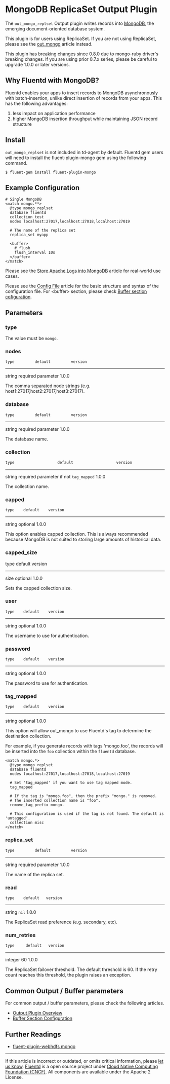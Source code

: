 # MongoDB ReplicaSet Output Plugin

The `out_mongo_replset` Output plugin writes records into
[MongoDB](http://mongodb.org/), the emerging document-oriented database
system.

This plugin is for users using ReplicaSet. If you are not using
ReplicaSet, please see the [out\_mongo](/plugins/output/mongo.md) article instead.

This plugin has breaking changes since 0.8.0 due to mongo-ruby driver\'s
breaking changes. If you are using prior 0.7.x series, please be careful
to upgrade 1.0.0 or later versions.


## Why Fluentd with MongoDB?

Fluentd enables your apps to insert records to MongoDB asynchronously
with batch-insertion, unlike direct insertion of records from your apps.
This has the following advantages:

1.  less impact on application performance
2.  higher MongoDB insertion throughput while maintaining JSON record
    structure


## Install

`out_mongo_replset` is not included in td-agent by default. Fluentd gem
users will need to install the fluent-plugin-mongo gem using the
following command.

``` {.CodeRay}
$ fluent-gem install fluent-plugin-mongo
```


## Example Configuration

``` {.CodeRay}
# Single MongoDB
<match mongo.**>
  @type mongo_replset
  database fluentd
  collection test
  nodes localhost:27017,localhost:27018,localhost:27019

  # The name of the replica set
  replica_set myapp

  <buffer>
    # flush
    flush_interval 10s
  </buffer>
</match>
```

Please see the [Store Apache Logs into MongoDB](/articles/apache-to-mongodb.md)
article for real-world use cases.

Please see the [Config File](/configuration/config-file.md) article for the basic
structure and syntax of the configuration file. For \<buffer\> section,
please check [Buffer section cofiguration](/configuration/buffer-section.md).


## Parameters


### type

The value must be `mongo`.


### nodes

    type         default         version
  -------- -------------------- ---------
   string   required parameter    1.0.0

The comma separated node strings (e.g.
host1:27017,host2:27017,host3:27017).


### database

    type         default         version
  -------- -------------------- ---------
   string   required parameter    1.0.0

The database name.


### collection

    type                   default                   version
  -------- ---------------------------------------- ---------
   string   required parameter if not `tag_mapped`    1.0.0

The collection name.


### capped

    type    default    version
  -------- ---------- ---------
   string   optional    1.0.0

This option enables capped collection. This is always recommended
because MongoDB is not suited to storing large amounts of historical
data.


### capped\_size

   type   default    version
  ------ ---------- ---------
   size   optional    1.0.0

Sets the capped collection size.


### user

    type    default    version
  -------- ---------- ---------
   string   optional    1.0.0

The username to use for authentication.


### password

    type    default    version
  -------- ---------- ---------
   string   optional    1.0.0

The password to use for authentication.


### tag\_mapped

    type    default    version
  -------- ---------- ---------
   string   optional    1.0.0

This option will allow out\_mongo to use Fluentd's tag to determine the
destination collection.

For example, if you generate records with tags 'mongo.foo', the records
will be inserted into the `foo` collection within the `fluentd`
database.

``` {.CodeRay}
<match mongo.*>
  @type mongo_replset
  database fluentd
  nodes localhost:27017,localhost:27018,localhost:27019

  # Set 'tag_mapped' if you want to use tag mapped mode.
  tag_mapped

  # If the tag is "mongo.foo", then the prefix "mongo." is removed.
  # The inserted collection name is "foo".
  remove_tag_prefix mongo.

  # This configuration is used if the tag is not found. The default is 'untagged'.
  collection misc
</match>
```


### replica\_set

    type         default         version
  -------- -------------------- ---------
   string   required parameter    1.0.0

The name of the replica set.


### read

    type    default   version
  -------- --------- ---------
   string    `nil`     1.0.0

The ReplicaSet read preference (e.g. secondary, etc).


### num\_retries

    type     default   version
  --------- --------- ---------
   integer     60       1.0.0

The ReplicaSet failover threshold. The default threshold is 60. If the
retry count reaches this threshold, the plugin raises an exception.


## Common Output / Buffer parameters

For common output / buffer parameters, please check the following
articles.

-   [Output Plugin Overview](/plugins/output/README.md)
-   [Buffer Section Configuration](/configuration/buffer-section.md)


## Further Readings

-   [fluent-plugin-webhdfs mongo](https://github.com/fluent/fluent-plugin-mongo)


------------------------------------------------------------------------

If this article is incorrect or outdated, or omits critical information, please [let us know](https://github.com/fluent/fluentd-docs/issues?state=open).
[Fluentd](http://www.fluentd.org/) is a open source project under [Cloud Native Computing Foundation (CNCF)](https://cncf.io/). All components are available under the Apache 2 License.
